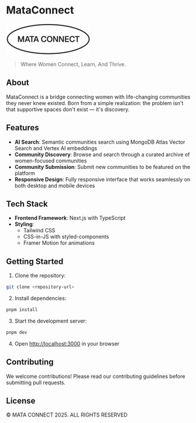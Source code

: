 # MataConnect

![MataConnect Logo](public/mata-connect-logo.svg)

> Where Women Connect, Learn, And Thrive.

## About

MataConnect is a bridge connecting women with life-changing communities they never knew existed. Born from a simple realization: the problem isn't that supportive spaces don't exist — it's discovery.

## Features

- **AI Search**: Semantic communities search using MongoDB Atlas Vector Search and Vertex AI embeddings
- **Community Discovery**: Browse and search through a curated archive of women-focused communities
- **Community Submission**: Submit new communities to be featured on the platform
- **Responsive Design**: Fully responsive interface that works seamlessly on both desktop and mobile devices

## Tech Stack

- **Frontend Framework**: Next.js with TypeScript
- **Styling**:
  - Tailwind CSS
  - CSS-in-JS with styled-components
  - Framer Motion for animations

## Getting Started

1. Clone the repository:

```bash
git clone <repository-url>
```

2. Install dependencies:

```bash
pnpm install
```

3. Start the development server:

```bash
pnpm dev
```

4. Open [http://localhost:3000](http://localhost:3000) in your browser

## Contributing

We welcome contributions! Please read our contributing guidelines before submitting pull requests.

## License

© MATA CONNECT 2025. ALL RIGHTS RESERVED
